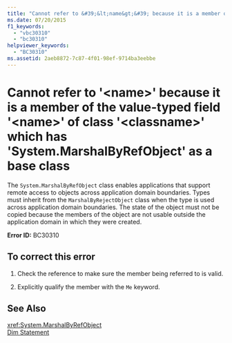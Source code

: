 ```yaml
---
title: "Cannot refer to &#39;&lt;name&gt;&#39; because it is a member of the value-typed field &#39;&lt;name&gt;&#39; of class &#39;&lt;classname&gt;&#39; which has &#39;System.MarshalByRefObject&#39; as a base class"
ms.date: 07/20/2015
f1_keywords: 
  - "vbc30310"
  - "bc30310"
helpviewer_keywords: 
  - "BC30310"
ms.assetid: 2aeb8872-7c87-4f01-98ef-9714ba3eebbe
---
```

# Cannot refer to &#39;&lt;name&gt;&#39; because it is a member of the value-typed field &#39;&lt;name&gt;&#39; of class &#39;&lt;classname&gt;&#39; which has &#39;System.MarshalByRefObject&#39; as a base class
The `System.MarshalByRefObject` class enables applications that support remote access to objects across application domain boundaries. Types must inherit from the `MarshalByRejectObject` class when the type is used across application domain boundaries. The state of the object must not be copied because the members of the object are not usable outside the application domain in which they were created.  
  
 **Error ID:** BC30310  
  
## To correct this error  
  
1.  Check the reference to make sure the member being referred to is valid.  
  
2.  Explicitly qualify the member with the `Me` keyword.  
  
## See Also  
 <xref:System.MarshalByRefObject>  
 [Dim Statement](../../../visual-basic/language-reference/statements/dim-statement.md)
